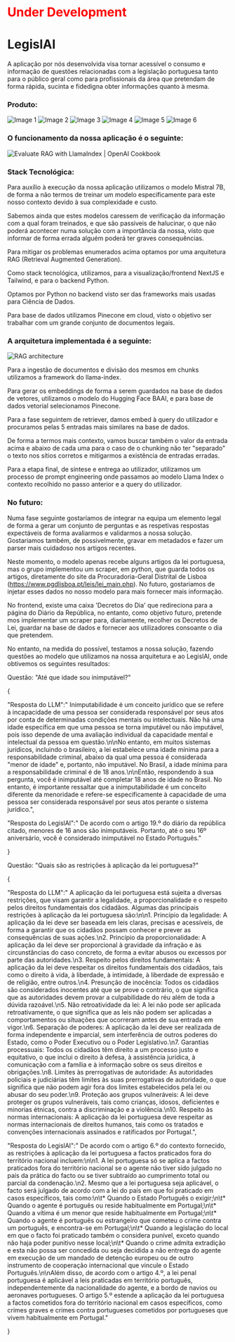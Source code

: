 <h1 style="color:red;">Under Development</h1>

# **LegislAI**

A aplicação por nós desenvolvida visa tornar acessível o consumo e informação de questões relacionadas com a legislação portuguesa tanto para o público geral como para profissionais da área que pretendam de forma rápida, sucinta e fidedigna obter informações quanto à mesma.

### Produto:

![Image 1](images/1.png) ![Image 2](images/2.png) ![Image 3](images/3.png)
![Image 4](images/4.png) ![Image 5](images/5.png) ![Image 6](images/6.png)

### O funcionamento da nossa aplicação é o seguinte:

![Evaluate RAG with LlamaIndex | OpenAI Cookbook](https://cookbook.openai.com/images/llamaindex_rag_overview.png)

### Stack Tecnológica:

Para auxílio à execução da nossa aplicação utilizamos o modelo Mistral 7B, de forma a não termos de treinar um modelo especificamente para este nosso contexto devido à sua complexidade e custo.

Sabemos ainda que estes modelos caressem de verificação da informação com a qual foram treinados, e que são passiveis de halucinar, o que não poderá acontecer numa solução com a importância da nossa, visto que informar de forma errada alguém poderá ter graves consequências.

Para mitigar os problemas enumerados acima optamos por uma arquitetura RAG (Retrieval Augmented Generation).

Como stack tecnológica, utilizamos, para a visualização/frontend NextJS e Tailwind, e para o backend Python.

Optamos por Python no backend visto ser das frameworks mais usadas para Ciência de Dados.

Para base de dados utilizamos Pinecone em cloud, visto o objetivo ser trabalhar com um grande conjunto de documentos legais.

### A arquitetura implementada é a seguinte:

![RAG architecture](images/ragArch.png)

Para a ingestão de documentos e divisão dos mesmos em chunks utilizamos a framework do llama-index.

Para gerar os embeddings de forma a serem guardados na base de dados de vetores, utilizamos o modelo do Hugging Face BAAI, e para base de dados vetorial selecionamos Pinecone.

Para a fase seguintem de retriever, damos embed à query do utilizador e procuramos pelas 5 entradas mais similares na base de dados.

De forma a termos mais contexto, vamos buscar também o valor da entrada acima e abaixo de cada uma para o caso de o chunking não ter "separado" o texto nos sítios corretos e mitigarmos a existência de entradas erradas.

Para a etapa final, de síntese e entrega ao utilizador, utilizamos um processo de prompt engineering onde passamos ao modelo Llama Index o contexto recolhido no passo anterior e a query do utilizador.

### No futuro:

Numa fase seguinte gostaríamos de integrar na equipa um elemento legal de forma a gerar um conjunto de perguntas e as respetivas respostas expectáveis de forma avaliarmos e validarmos a nossa solução. Gostariamos também, de possivelmente, gravar em metadados e fazer um parser mais cuidadoso nos artigos recentes.

Neste momento, o modelo apenas recebe alguns artigos da lei portuguesa, mas o grupo implementou um scraper, em python, que guarda todos os artigos, diretamente do site da Procuradoria-Geral Distrital de Lisboa (https://www.pgdlisboa.pt/leis/lei_main.php). No futuro, gostariamos de injetar esses dados no nosso modelo para mais fornecer mais informação.

No frontend, existe uma caixa 'Decretos do Dia' que redireciona para a página do Diário da República, no entanto, como objetivo futuro, pretende mos implementar um scraper para, diariamente, recolher os Decretos de Lei, guardar na base de dados e fornecer aos utilizadores consoante o dia que pretendem.

No entanto, na medida do possível, testamos a nossa solução, fazendo questões ao modelo que utilizamos na nossa arquitetura e ao LegislAI, onde obtivemos os seguintes resultados:

Questão: "Até que idade sou inimputável?"

{

"Resposta do LLM":" Inimputabilidade é um conceito jurídico que se refere à incapacidade de uma pessoa ser considerada responsável por seus atos por conta de determinadas condições mentais ou intelectuais. Não há uma idade específica em que uma pessoa se torna imputável ou não imputável, pois isso depende de uma avaliação individual da capacidade mental e intelectual da pessoa em questão.\n\nNo entanto, em muitos sistemas jurídicos, incluindo o brasileiro, a lei estabelece uma idade mínima para a responsabilidade criminal, abaixo da qual uma pessoa é considerada "menor de idade" e, portanto, não imputável. No Brasil, a idade mínima para a responsabilidade criminal é de 18 anos.\n\nEntão, respondendo à sua pergunta, você é inimputável até completar 18 anos de idade no Brasil. No entanto, é importante ressaltar que a inimputabilidade é um conceito diferente da menoridade e refere-se especificamente à capacidade de uma pessoa ser considerada responsável por seus atos perante o sistema jurídico.",

"Resposta do LegislAI":" De acordo com o artigo 19.º do diário da república citado, menores de 16 anos são inimputáveis. Portanto, até o seu 16º aniversário, você é considerado inimputável no Estado Português."

}

Questão: "Quais são as restrições à aplicação da lei portuguesa?"

{

"Resposta do LLM":" A aplicação da lei portuguesa está sujeita a diversas restrições, que visam garantir a legalidade, a proporcionalidade e o respeito pelos direitos fundamentais dos cidadãos. Algumas das principais restrições à aplicação da lei portuguesa são:\n\n1. Princípio da legalidade: A aplicação da lei deve ser baseada em leis claras, precisas e acessíveis, de forma a garantir que os cidadãos possam conhecer e prever as consequências de suas ações.\n2. Princípio da proporcionalidade: A aplicação da lei deve ser proporcional à gravidade da infração e às circunstâncias do caso concreto, de forma a evitar abusos ou excessos por parte das autoridades.\n3. Respeito pelos direitos fundamentais: A aplicação da lei deve respeitar os direitos fundamentais dos cidadãos, tais como o direito à vida, à liberdade, à intimidade, à liberdade de expressão e de religião, entre outros.\n4. Presunção de inocência: Todos os cidadãos são considerados inocentes até que se prove o contrário, o que significa que as autoridades devem provar a culpabilidade do réu além de toda a dúvida razoável.\n5. Não retroatividade da lei: A lei não pode ser aplicada retroativamente, o que significa que as leis não podem ser aplicadas a comportamentos ou situações que ocorreram antes de sua entrada em vigor.\n6. Separação de poderes: A aplicação da lei deve ser realizada de forma independente e imparcial, sem interferência de outros poderes do Estado, como o Poder Executivo ou o Poder Legislativo.\n7. Garantias processuais: Todos os cidadãos têm direito a um processo justo e equitativo, o que inclui o direito à defesa, à assistência jurídica, à comunicação com a família e à informação sobre os seus direitos e obrigações.\n8. Limites às prerrogativas de autoridade: As autoridades policiais e judiciárias têm limites às suas prerrogativas de autoridade, o que significa que não podem agir fora dos limites estabelecidos pela lei ou abusar do seu poder.\n9. Proteção aos grupos vulneráveis: A lei deve proteger os grupos vulneráveis, tais como crianças, idosos, deficientes e minorias étnicas, contra a discriminação e a violência.\n10. Respeito às normas internacionais: A aplicação da lei portuguesa deve respeitar as normas internacionais de direitos humanos, tais como os tratados e convenções internacionais assinados e ratificados por Portugal.",

"Resposta do LegislAI":" De acordo com o artigo 6.º do contexto fornecido, as restrições à aplicação da lei portuguesa a factos praticados fora do território nacional incluem:\n\n1. A lei portuguesa só se aplica a factos praticados fora do território nacional se o agente não tiver sido julgado no país da prática do facto ou se tiver subtraído ao cumprimento total ou parcial da condenação.\n2. Mesmo que a lei portuguesa seja aplicável, o facto será julgado de acordo com a lei do país em que foi praticado em casos específicos, tais como:\n\t* Quando o Estado Português o exigir;\n\t* Quando o agente é português ou reside habitualmente em Portugal;\n\t* Quando a vítima é um menor que reside habitualmente em Portugal;\n\t* Quando o agente é português ou estrangeiro que cometeu o crime contra um português, e encontra-se em Portugal;\n\t* Quando a legislação do local em que o facto foi praticado também o considera punível, exceto quando não haja poder punitivo nesse local;\n\t* Quando o crime admita extradição e esta não possa ser concedida ou seja decidida a não entrega do agente em execução de um mandado de detenção europeu ou de outro instrumento de cooperação internacional que vincule o Estado Português.\n\nAlém disso, de acordo com o artigo 4.º, a lei penal portuguesa é aplicável a leis praticadas em território português, independentemente da nacionalidade do agente, e a bordo de navios ou aeronaves portugueses. O artigo 5.º estende a aplicação da lei portuguesa a factos cometidos fora do território nacional em casos específicos, como crimes graves e crimes contra portugueses cometidos por portugueses que vivem habitualmente em Portugal."

}
